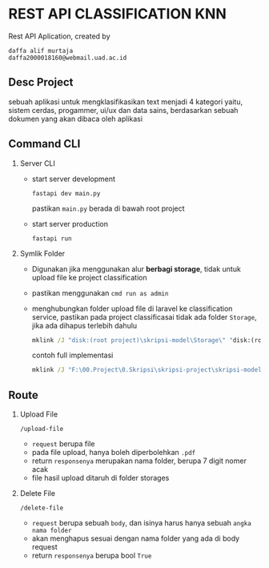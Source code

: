 # REST API CLASSIFICATION KNN
Rest API Aplication, created by 
```
daffa alif murtaja
daffa2000018160@webmail.uad.ac.id
```

## Desc Project
sebuah aplikasi untuk mengklasifikasikan text menjadi 4 kategori yaitu, sistem cerdas, progammer, ui/ux dan data sains, berdasarkan sebuah dokumen yang akan dibaca oleh aplikasi


## Command CLI
1. Server CLI
    * start server development
        ```
        fastapi dev main.py
        ```
        pastikan `main.py` berada di bawah root project

    * start server production
        ```
        fastapi run
        ```

2. Symlik Folder
    * Digunakan jika menggunakan alur **berbagi storage**, tidak untuk upload file ke project classification
    * pastikan menggunakan `cmd run as admin`
    * menghubungkan folder upload file di laravel ke classification service,
    pastikan pada project classificasai tidak ada folder `Storage`, jika ada dihapus terlebih dahulu
        ```cmd
        mklink /J "disk:(root project)\skripsi-model\Storage\" "disk:(root project)\skripsi-web-model\storage\app\public\"
        ```

        contoh full implementasi
        ```cmd
        mklink /J "F:\00.Project\0.Skripsi\skripsi-project\skripsi-model\Storage\" "F:\00.Project\0.Skripsi\skripsi-project\skripsi-web-model\storage\app\public\"
        ```

## Route

1. Upload File
    ```
    /upload-file
    ```
    * `request` berupa file
    * pada file upload, hanya boleh diperbolehkan `.pdf`
    * return `responsenya` merupakan nama folder, berupa 7 digit nomer acak
    * file hasil upload ditaruh di folder storages


2. Delete File
    ```
    /delete-file
    ```
    * `request` berupa sebuah `body`, dan isinya harus hanya sebuah `angka nama folder`
    * akan menghapus sesuai dengan nama folder yang ada di body request
    * return `responsenya` berupa bool `True`